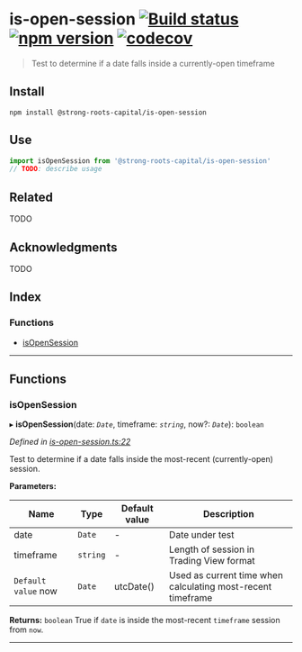 
is-open-session [![Build status](https://travis-ci.org/strong-roots-capital/is-open-session.svg?branch=master)](https://travis-ci.org/strong-roots-capital/is-open-session) [![npm version](https://img.shields.io/npm/v/@strong-roots-capital/is-open-session.svg)](https://npmjs.org/package/@strong-roots-capital/is-open-session) [![codecov](https://codecov.io/gh/strong-roots-capital/is-open-session/branch/master/graph/badge.svg)](https://codecov.io/gh/strong-roots-capital/is-open-session)
========================================================================================================================================================================================================================================================================================================================================================================================================================================================================================================

> Test to determine if a date falls inside a currently-open timeframe

Install
-------

```shell
npm install @strong-roots-capital/is-open-session
```

Use
---

```typescript
import isOpenSession from '@strong-roots-capital/is-open-session'
// TODO: describe usage
```

Related
-------

TODO

Acknowledgments
---------------

TODO

## Index

### Functions

* [isOpenSession](#isopensession)

---

## Functions

<a id="isopensession"></a>

###  isOpenSession

▸ **isOpenSession**(date: *`Date`*, timeframe: *`string`*, now?: *`Date`*): `boolean`

*Defined in [is-open-session.ts:22](https://github.com/strong-roots-capital/is-open-session/blob/826af3b/src/is-open-session.ts#L22)*

Test to determine if a date falls inside the most-recent (currently-open) session.

**Parameters:**

| Name | Type | Default value | Description |
| ------ | ------ | ------ | ------ |
| date | `Date` | - |  Date under test |
| timeframe | `string` | - |  Length of session in Trading View format |
| `Default value` now | `Date` |  utcDate() |  Used as current time when calculating most-recent timeframe |

**Returns:** `boolean`
True if `date` is inside the most-recent `timeframe` session from `now`.

___


